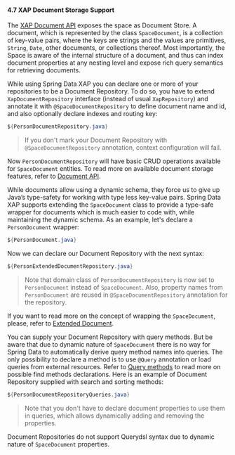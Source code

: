 #### <a name="document"/>4.7 XAP Document Storage Support

The [XAP Document API](http://docs.gigaspaces.com/xap101/document-api.html) exposes the space as Document Store. A document, which is represented by the class `SpaceDocument`, is a collection of key-value pairs, where the keys are strings and the values are primitives, `String`, `Date`, other documents, or collections thereof. Most importantly, the Space is aware of the internal structure of a document, and thus can index document properties at any nesting level and expose rich query semantics for retrieving documents.

While using Spring Data XAP you can declare one or more of your repositories to be a Document Repository. To do so, you have to extend `XapDocumentRepository` interface (instead of usual `XapRepository`) and annotate it with `@SpaceDocumentRepository` to define document name and id, and also optionally declare indexes and routing key:
```java
${PersonDocumentRepository.java}
```
> If you don't mark your Document Repository with `@SpaceDocumentRepository` annotation, context configuration will fail.

Now `PersonDocumentRepository` will have basic CRUD operations available for `SpaceDocument` entities. To read more on available document storage features, refer to [Document API](http://docs.gigaspaces.com/xap101/document-api.html).

While documents allow using a dynamic schema, they force us to give up Java’s type-safety for working with type less key-value pairs. Spring Data XAP supports extending the `SpaceDocument` class to provide a type-safe wrapper for documents which is much easier to code with, while maintaining the dynamic schema. As an example, let's declare a `PersonDocument` wrapper:
```java
${PersonDocument.java}
```

Now we can declare our Document Repository with the next syntax:
```java
${PersonExtendedDocumentRepository.java}
```
> Note that domain class of `PersonDocumentRepository` is now set to `PersonDocument` instead of `SpaceDocument`. Also, property names from `PersonDocument` are reused in `@SpaceDocumentRepository` annotation for the repository.

If you want to read more on the concept of wrapping the `SpaceDocument`, please, refer to [Extended Document](http://docs.gigaspaces.com/xap101/document-extending.html).

You can supply your Document Repository with query methods. But be aware that due to dynamic nature of `SpaceDocument` there is no way for Spring Data to automatically derive query method names into queries. The only possibility to declare a method is to use `@Query` annotation or load queries from external resources. Refer to [Query methods](#query) to read more on possible find methods declarations. Here is an example of Document Repository supplied with search and sorting methods:
```java
${PersonDocumentRepositoryQueries.java}
```
> Note that you don't have to declare document properties to use them in queries, which allows dynamically adding and removing the properties.

Document Repositories do not support Querydsl syntax due to dynamic nature of `SpaceDocument` properties.
